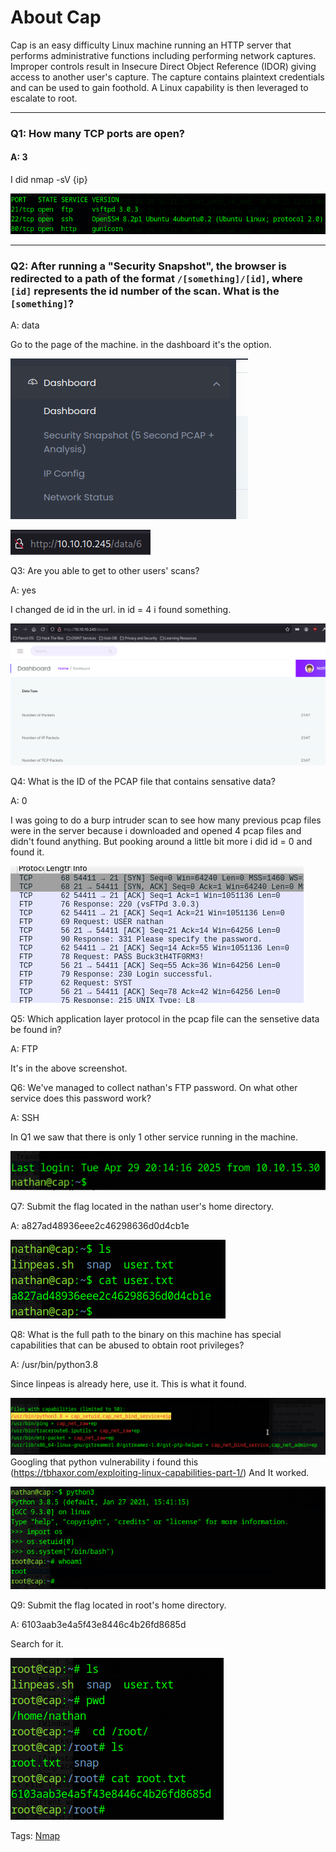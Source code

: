 
# About Cap

Cap is an easy difficulty Linux machine running an HTTP server that performs administrative functions including performing network captures. Improper controls result in Insecure Direct Object Reference (IDOR) giving access to another user's capture. The capture contains plaintext credentials and can be used to gain foothold. A Linux capability is then leveraged to escalate to root.

___

### Q1: How many TCP ports are open?

#### A: 3

I did nmap -sV {ip}

![](../../Img/Pasted%20image%2020250429163426.png)

___

### Q2: After running a "Security Snapshot", the browser is redirected to a path of the format `/[something]/[id]`, where `[id]` represents the id number of the scan. What is the `[something]`?

A: data

Go to the page of the machine.
in the dashboard it's the option.

![](../../Img/Pasted%20image%2020250429163825.png)

![](../../Img/Pasted%20image%2020250429163851.png)

Q3: Are you able to get to other users' scans?

A: yes

I changed de id in the url. in id = 4 i found something.

![](../../Img/Pasted%20image%2020250429164005.png)

Q4: What is the ID of the PCAP file that contains sensative data?

A: 0

I was going to do a burp intruder scan to see how many previous pcap files were in the server because i downloaded and opened 4 pcap files and didn't found anything.
But pooking around a little bit more i did id = 0 and found it.

![](../../Img/Pasted%20image%2020250429165241.png)

Q5: Which application layer protocol in the pcap file can the sensetive data be found in?

A: FTP

It's in the above screenshot.

Q6: We've managed to collect nathan's FTP password. On what other service does this password work?

A: SSH

In Q1 we saw that there is only 1 other service running in the machine.

![](../../Img/Pasted%20image%2020250429165543.png)

Q7: Submit the flag located in the nathan user's home directory.

A: a827ad48936eee2c46298636d0d4cb1e

![](../../Img/Pasted%20image%2020250429165624.png)

Q8: What is the full path to the binary on this machine has special capabilities that can be abused to obtain root privileges?

A: /usr/bin/python3.8

Since linpeas is already here, use it.
This is what it found.

![](../../Img/Pasted%20image%2020250429170719.png)
Googling that python vulnerability i found this (https://tbhaxor.com/exploiting-linux-capabilities-part-1/)
And It worked.

![](../../Img/Pasted%20image%2020250429171210.png)

Q9: Submit the flag located in root's home directory.

A: 6103aab3e4a5f43e8446c4b26fd8685d

Search for it.

![](../../Img/Pasted%20image%2020250429171327.png)

Tags: [Nmap](../../Index/Nmap.md) 
